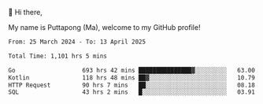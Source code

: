 👋 Hi there,

My name is Puttapong (Ma), welcome to my GitHub profile!

<!--START_SECTION:waka-->

```txt
From: 25 March 2024 - To: 13 April 2025

Total Time: 1,101 hrs 5 mins

Go                   693 hrs 42 mins ███████████████▓░░░░░░░░░   63.00 %
Kotlin               118 hrs 48 mins ██▓░░░░░░░░░░░░░░░░░░░░░░   10.79 %
HTTP Request         90 hrs 7 mins   ██░░░░░░░░░░░░░░░░░░░░░░░   08.18 %
SQL                  43 hrs 2 mins   █░░░░░░░░░░░░░░░░░░░░░░░░   03.91 %
```

<!--END_SECTION:waka-->
